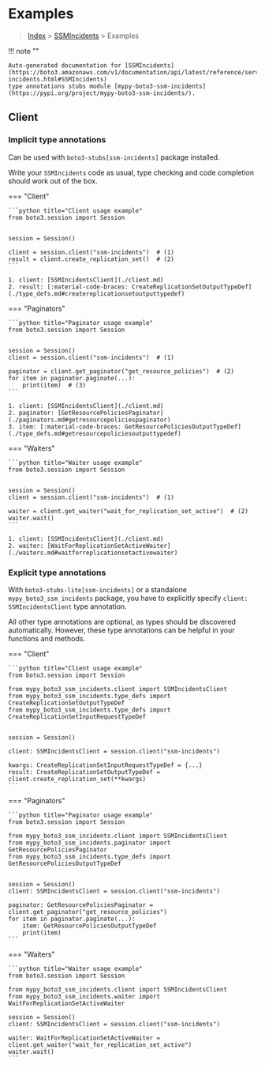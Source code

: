 # Examples

> [Index](../README.md) > [SSMIncidents](./README.md) > Examples

!!! note ""

    Auto-generated documentation for [SSMIncidents](https://boto3.amazonaws.com/v1/documentation/api/latest/reference/services/ssm-incidents.html#SSMIncidents)
    type annotations stubs module [mypy-boto3-ssm-incidents](https://pypi.org/project/mypy-boto3-ssm-incidents/).

## Client

### Implicit type annotations

Can be used with `boto3-stubs[ssm-incidents]` package installed.

Write your `SSMIncidents` code as usual,
type checking and code completion should work out of the box.


=== "Client"

    ```python title="Client usage example"
    from boto3.session import Session


    session = Session()

    client = session.client("ssm-incidents")  # (1)
    result = client.create_replication_set()  # (2)
    ```

    1. client: [SSMIncidentsClient](./client.md)
    2. result: [:material-code-braces: CreateReplicationSetOutputTypeDef](./type_defs.md#createreplicationsetoutputtypedef) 



=== "Paginators"

    ```python title="Paginator usage example"
    from boto3.session import Session


    session = Session()
    client = session.client("ssm-incidents")  # (1)

    paginator = client.get_paginator("get_resource_policies")  # (2)
    for item in paginator.paginate(...):
        print(item)  # (3)
    ```

    1. client: [SSMIncidentsClient](./client.md)
    2. paginator: [GetResourcePoliciesPaginator](./paginators.md#getresourcepoliciespaginator)
    3. item: [:material-code-braces: GetResourcePoliciesOutputTypeDef](./type_defs.md#getresourcepoliciesoutputtypedef) 



=== "Waiters"

    ```python title="Waiter usage example"
    from boto3.session import Session


    session = Session()
    client = session.client("ssm-incidents")  # (1)

    waiter = client.get_waiter("wait_for_replication_set_active")  # (2)
    waiter.wait()
    ```

    1. client: [SSMIncidentsClient](./client.md)
    2. waiter: [WaitForReplicationSetActiveWaiter](./waiters.md#waitforreplicationsetactivewaiter)


### Explicit type annotations

With `boto3-stubs-lite[ssm-incidents]`
or a standalone `mypy_boto3_ssm_incidents` package, you have to explicitly specify `client: SSMIncidentsClient` type annotation.

All other type annotations are optional, as types should be discovered automatically.
However, these type annotations can be helpful in your functions and methods.


=== "Client"

    ```python title="Client usage example"
    from boto3.session import Session

    from mypy_boto3_ssm_incidents.client import SSMIncidentsClient
    from mypy_boto3_ssm_incidents.type_defs import CreateReplicationSetOutputTypeDef
    from mypy_boto3_ssm_incidents.type_defs import CreateReplicationSetInputRequestTypeDef


    session = Session()

    client: SSMIncidentsClient = session.client("ssm-incidents")

    kwargs: CreateReplicationSetInputRequestTypeDef = {...}
    result: CreateReplicationSetOutputTypeDef = client.create_replication_set(**kwargs)
    ```



=== "Paginators"

    ```python title="Paginator usage example"
    from boto3.session import Session

    from mypy_boto3_ssm_incidents.client import SSMIncidentsClient
    from mypy_boto3_ssm_incidents.paginator import GetResourcePoliciesPaginator
    from mypy_boto3_ssm_incidents.type_defs import GetResourcePoliciesOutputTypeDef


    session = Session()
    client: SSMIncidentsClient = session.client("ssm-incidents")

    paginator: GetResourcePoliciesPaginator = client.get_paginator("get_resource_policies")
    for item in paginator.paginate(...):
        item: GetResourcePoliciesOutputTypeDef
        print(item)
    ```



=== "Waiters"

    ```python title="Waiter usage example"
    from boto3.session import Session

    from mypy_boto3_ssm_incidents.client import SSMIncidentsClient
    from mypy_boto3_ssm_incidents.waiter import WaitForReplicationSetActiveWaiter

    session = Session()
    client: SSMIncidentsClient = session.client("ssm-incidents")

    waiter: WaitForReplicationSetActiveWaiter = client.get_waiter("wait_for_replication_set_active")
    waiter.wait()
    ```


